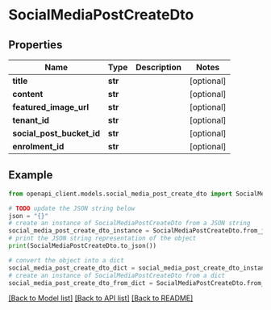 # SocialMediaPostCreateDto


## Properties

Name | Type | Description | Notes
------------ | ------------- | ------------- | -------------
**title** | **str** |  | [optional] 
**content** | **str** |  | [optional] 
**featured_image_url** | **str** |  | [optional] 
**tenant_id** | **str** |  | [optional] 
**social_post_bucket_id** | **str** |  | [optional] 
**enrolment_id** | **str** |  | [optional] 

## Example

```python
from openapi_client.models.social_media_post_create_dto import SocialMediaPostCreateDto

# TODO update the JSON string below
json = "{}"
# create an instance of SocialMediaPostCreateDto from a JSON string
social_media_post_create_dto_instance = SocialMediaPostCreateDto.from_json(json)
# print the JSON string representation of the object
print(SocialMediaPostCreateDto.to_json())

# convert the object into a dict
social_media_post_create_dto_dict = social_media_post_create_dto_instance.to_dict()
# create an instance of SocialMediaPostCreateDto from a dict
social_media_post_create_dto_from_dict = SocialMediaPostCreateDto.from_dict(social_media_post_create_dto_dict)
```
[[Back to Model list]](../README.md#documentation-for-models) [[Back to API list]](../README.md#documentation-for-api-endpoints) [[Back to README]](../README.md)


